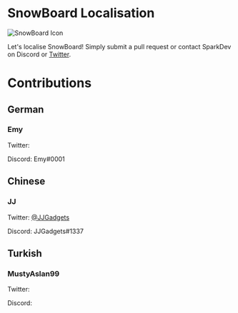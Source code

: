 # SnowBoard Localisation
![SnowBoard Icon](https://i.imgur.com/du1jZL7.png)

Let's localise SnowBoard!
Simply submit a pull request or contact SparkDev on Discord or [Twitter][ST].

# Contributions

## German
### Emy
Twitter:
 
Discord: Emy#0001

## Chinese
### JJ
Twitter: [@JJGadgets][JJT]

Discord: JJGadgets#1337

## Turkish
### MustyAslan99
Twitter:

Discord:

[ST]: https://twitter.com/SparkDev_ "Spark's Twitter"
[JJT]: https://twitter.com/JJGadgets "JJ's Twitter"
